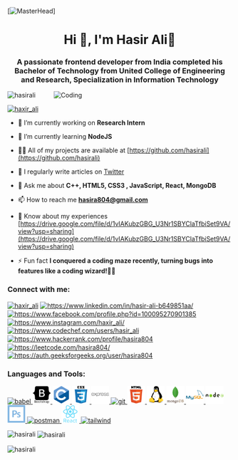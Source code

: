 [![MasterHead](https://user-images.githubusercontent.com/74038190/240304579-c288471c-be67-4fbb-af44-1c63ee9ed280.png)]
<h1 align="center">Hi 👋, I'm Hasir Ali🔭</h1>
<h3 align="center">A passionate frontend developer from India completed his Bachelor of Technology from United College of Engineering and Research, Specialization in Information Technology</h3>
<img
  align="right"
  alt="Coding"
  width="400"
  src="https://user-images.githubusercontent.com/74038190/225813708-98b745f2-7d22-48cf-9150-083f1b00d6c9.gif"
/>

<p align="left"> <img src="https://komarev.com/ghpvc/?username=hasirali&label=Profile%20views&color=0e75b6&style=flat" alt="hasirali" /> </p>

<p align="left"> <a href="https://twitter.com/haxir_ali" target="blank"><img src="https://img.shields.io/twitter/follow/haxir_ali?logo=twitter&style=for-the-badge" alt="haxir_ali" /></a> </p>

- 🔭 I’m currently working on **Research Intern**

- 🌱 I’m currently learning **NodeJS**

- 👨‍💻 All of my projects are available at [https://github.com/hasirali](https://github.com/hasirali)

- 📝 I regularly write articles on [Twitter](Twitter)

- 💬 Ask me about **C++, HTML5, CSS3 , JavaScript, React, MongoDB**

- 📫 How to reach me **hasira804@gmail.com**

- 📄 Know about my experiences [https://drive.google.com/file/d/1vIAKubzGBG_U3Nr1SBYClaTfbiSet9VA/view?usp=sharing](https://drive.google.com/file/d/1vIAKubzGBG_U3Nr1SBYClaTfbiSet9VA/view?usp=sharing)

- ⚡ Fun fact **I conquered a coding maze recently, turning bugs into features like a coding wizard!🧙‍♂️**

<h3 align="left">Connect with me:</h3>
<p align="left">
<a href="https://twitter.com/haxir_ali" target="blank"><img align="center" src="https://raw.githubusercontent.com/rahuldkjain/github-profile-readme-generator/master/src/images/icons/Social/twitter.svg" alt="haxir_ali" height="30" width="40" /></a>
<a href="https://linkedin.com/in/https://www.linkedin.com/in/hasir-ali-b649851aa/" target="blank"><img align="center" src="https://raw.githubusercontent.com/rahuldkjain/github-profile-readme-generator/master/src/images/icons/Social/linked-in-alt.svg" alt="https://www.linkedin.com/in/hasir-ali-b649851aa/" height="30" width="40" /></a>
<a href="https://fb.com/https://www.facebook.com/profile.php?id=100095270901385" target="blank"><img align="center" src="https://raw.githubusercontent.com/rahuldkjain/github-profile-readme-generator/master/src/images/icons/Social/facebook.svg" alt="https://www.facebook.com/profile.php?id=100095270901385" height="30" width="40" /></a>
<a href="https://instagram.com/https://www.instagram.com/haxir_ali/" target="blank"><img align="center" src="https://raw.githubusercontent.com/rahuldkjain/github-profile-readme-generator/master/src/images/icons/Social/instagram.svg" alt="https://www.instagram.com/haxir_ali/" height="30" width="40" /></a>
<a href="https://www.codechef.com/users/https://www.codechef.com/users/hasir_ali" target="blank"><img align="center" src="https://cdn.jsdelivr.net/npm/simple-icons@3.1.0/icons/codechef.svg" alt="https://www.codechef.com/users/hasir_ali" height="30" width="40" /></a>
<a href="https://www.hackerrank.com/https://www.hackerrank.com/profile/hasira804" target="blank"><img align="center" src="https://raw.githubusercontent.com/rahuldkjain/github-profile-readme-generator/master/src/images/icons/Social/hackerrank.svg" alt="https://www.hackerrank.com/profile/hasira804" height="30" width="40" /></a>
<a href="https://www.leetcode.com/https://leetcode.com/hasira804/" target="blank"><img align="center" src="https://raw.githubusercontent.com/rahuldkjain/github-profile-readme-generator/master/src/images/icons/Social/leet-code.svg" alt="https://leetcode.com/hasira804/" height="30" width="40" /></a>
<a href="https://auth.geeksforgeeks.org/user/https://auth.geeksforgeeks.org/user/hasira804" target="blank"><img align="center" src="https://raw.githubusercontent.com/rahuldkjain/github-profile-readme-generator/master/src/images/icons/Social/geeks-for-geeks.svg" alt="https://auth.geeksforgeeks.org/user/hasira804" height="30" width="40" /></a>
</p>

<h3 align="left">Languages and Tools:</h3>
<p align="left"> <a href="https://babeljs.io/" target="_blank" rel="noreferrer"> <img src="https://www.vectorlogo.zone/logos/babeljs/babeljs-icon.svg" alt="babel" width="40" height="40"/> </a> <a href="https://getbootstrap.com" target="_blank" rel="noreferrer"> <img src="https://raw.githubusercontent.com/devicons/devicon/master/icons/bootstrap/bootstrap-plain-wordmark.svg" alt="bootstrap" width="40" height="40"/> </a> <a href="https://www.cprogramming.com/" target="_blank" rel="noreferrer"> <img src="https://raw.githubusercontent.com/devicons/devicon/master/icons/c/c-original.svg" alt="c" width="40" height="40"/> </a> <a href="https://www.w3schools.com/css/" target="_blank" rel="noreferrer"> <img src="https://raw.githubusercontent.com/devicons/devicon/master/icons/css3/css3-original-wordmark.svg" alt="css3" width="40" height="40"/> </a> <a href="https://expressjs.com" target="_blank" rel="noreferrer"> <img src="https://raw.githubusercontent.com/devicons/devicon/master/icons/express/express-original-wordmark.svg" alt="express" width="40" height="40"/> </a> <a href="https://git-scm.com/" target="_blank" rel="noreferrer"> <img src="https://www.vectorlogo.zone/logos/git-scm/git-scm-icon.svg" alt="git" width="40" height="40"/> </a> <a href="https://www.w3.org/html/" target="_blank" rel="noreferrer"> <img src="https://raw.githubusercontent.com/devicons/devicon/master/icons/html5/html5-original-wordmark.svg" alt="html5" width="40" height="40"/> </a> <a href="https://www.linux.org/" target="_blank" rel="noreferrer"> <img src="https://raw.githubusercontent.com/devicons/devicon/master/icons/linux/linux-original.svg" alt="linux" width="40" height="40"/> </a> <a href="https://www.mongodb.com/" target="_blank" rel="noreferrer"> <img src="https://raw.githubusercontent.com/devicons/devicon/master/icons/mongodb/mongodb-original-wordmark.svg" alt="mongodb" width="40" height="40"/> </a> <a href="https://www.mysql.com/" target="_blank" rel="noreferrer"> <img src="https://raw.githubusercontent.com/devicons/devicon/master/icons/mysql/mysql-original-wordmark.svg" alt="mysql" width="40" height="40"/> </a> <a href="https://nodejs.org" target="_blank" rel="noreferrer"> <img src="https://raw.githubusercontent.com/devicons/devicon/master/icons/nodejs/nodejs-original-wordmark.svg" alt="nodejs" width="40" height="40"/> </a> <a href="https://www.photoshop.com/en" target="_blank" rel="noreferrer"> <img src="https://raw.githubusercontent.com/devicons/devicon/master/icons/photoshop/photoshop-line.svg" alt="photoshop" width="40" height="40"/> </a> <a href="https://postman.com" target="_blank" rel="noreferrer"> <img src="https://www.vectorlogo.zone/logos/getpostman/getpostman-icon.svg" alt="postman" width="40" height="40"/> </a> <a href="https://reactjs.org/" target="_blank" rel="noreferrer"> <img src="https://raw.githubusercontent.com/devicons/devicon/master/icons/react/react-original-wordmark.svg" alt="react" width="40" height="40"/> </a> <a href="https://tailwindcss.com/" target="_blank" rel="noreferrer"> <img src="https://www.vectorlogo.zone/logos/tailwindcss/tailwindcss-icon.svg" alt="tailwind" width="40" height="40"/> </a> </p>

<p><img align="left" src="https://github-readme-stats.vercel.app/api/top-langs?username=hasirali&show_icons=true&locale=en&layout=compact" alt="hasirali" /></p>

<p>&nbsp;<img align="center" src="https://github-readme-stats.vercel.app/api?username=hasirali&show_icons=true&locale=en" alt="hasirali" /></p>

<p><img align="center" src="https://github-readme-streak-stats.herokuapp.com/?user=hasirali&" alt="hasirali" /></p>
